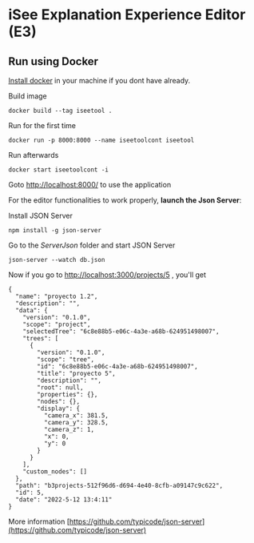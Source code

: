 # iSee Explanation Experience Editor (E3)

## Run using Docker

[Install docker](https://docs.docker.com/get-docker/) in your machine if you dont have already.
 
Build image

```
docker build --tag iseetool .
```

Run for the first time

```
docker run -p 8000:8000 --name iseetoolcont iseetool
```

Run afterwards

```
docker start iseetoolcont -i
```

Goto 
[http://localhost:8000/](http://localhost:8000/) to use the application

For the editor functionalities to work properly, **launch the Json Server**:

Install JSON Server

```
npm install -g json-server
```

Go to the _ServerJson_ folder and start JSON Server

```
json-server --watch db.json
```

Now if you go to 
[http://localhost:3000/projects/5](http://localhost:3000/projects/5) , you'll get

```
{
  "name": "proyecto 1.2",
  "description": "",
  "data": {
    "version": "0.1.0",
    "scope": "project",
    "selectedTree": "6c8e88b5-e06c-4a3e-a68b-624951498007",
    "trees": [
      {
        "version": "0.1.0",
        "scope": "tree",
        "id": "6c8e88b5-e06c-4a3e-a68b-624951498007",
        "title": "proyecto 5",
        "description": "",
        "root": null,
        "properties": {},
        "nodes": {},
        "display": {
          "camera_x": 381.5,
          "camera_y": 328.5,
          "camera_z": 1,
          "x": 0,
          "y": 0
        }
      }
    ],
    "custom_nodes": []
  },
  "path": "b3projects-512f96d6-d694-4e40-8cfb-a09147c9c622",
  "id": 5,
  "date": "2022-5-12 13:4:11"
}
```

More information
[https://github.com/typicode/json-server](https://github.com/typicode/json-server) 

